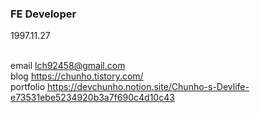 ### FE Developer



1997.11.27

<br/>email lch92458@gmail.com
<br/>blog https://chunho.tistory.com/
<br/>portfolio https://devchunho.notion.site/Chunho-s-Devlife-e73531ebe5234920b3a7f690c4d10c43
